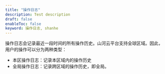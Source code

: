 ```yaml
---
title: "操作日志"
description: Test description
draft: false
enableToc: false
keyword: 操作日志, shanhe
---
```


操作日志会记录最近一段时间的所有操作历史。山河云平台支持全球区域。因此，用户的操作可以分为两种类型：

* 本区操作日志：记录本区域内的操作历史
* 全局操作日志：记录跨区域的操作历史，即全局。